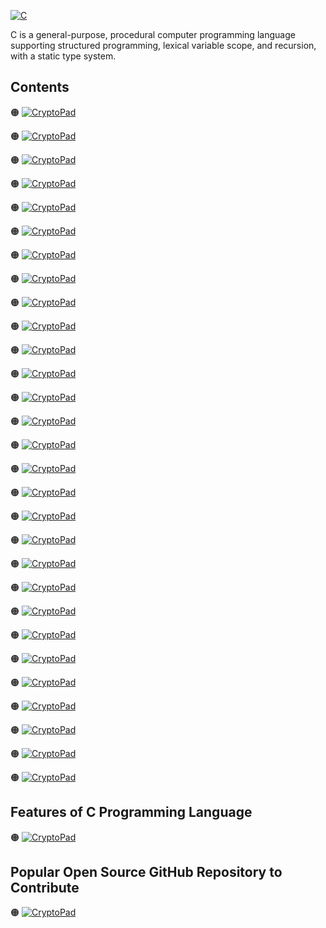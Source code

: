 [![C](https://img.shields.io/badge/C%20Programming-Language-blue?style=for-the-badge)](https://en.wikipedia.org/wiki/C_(programming_language))


C is a general-purpose, procedural computer programming language supporting structured programming, lexical variable scope, and recursion, with a static type system.

## Contents

🟠 [![CryptoPad](https://img.shields.io/badge/Introduction%20of-C%20Programming%20Language-blue?style=flat)]()

🟠 [![CryptoPad](https://img.shields.io/badge/Windows-Setup-blue?style=flat)]()

🟠 [![CryptoPad](https://img.shields.io/badge/Hello-World-blue?style=flat)]()

🟠 [![CryptoPad](https://img.shields.io/badge/Drawing%20a-Shape-blue?style=flat)]()

🟠 [![CryptoPad](https://img.shields.io/badge/Introduction%20of-Variables-blue?style=flat)]()

🟠 [![CryptoPad](https://img.shields.io/badge/Data-Types-blue?style=flat)]()

🟠 [![CryptoPad](https://img.shields.io/badge/printf-Statement-blue?style=flat)]()

🟠 [![CryptoPad](https://img.shields.io/badge/Working%20With-Numbers-blue?style=flat)]()

🟠 [![CryptoPad](https://img.shields.io/badge/Comments%20in-C%20Programming%20Language-blue?style=flat)]()

🟠 [![CryptoPad](https://img.shields.io/badge/Constants%20in-C%20Programming%20Language-blue?style=flat)]()

🟠 [![CryptoPad](https://img.shields.io/badge/Getting%20User-Input-blue?style=flat)]()

🟠 [![CryptoPad](https://img.shields.io/badge/Building%20a-Basic%20Calculator-blue?style=flat)]()

🟠 [![CryptoPad](https://img.shields.io/badge/Building%20a-Mad%20Libs%20Game-blue?style=flat)]()

🟠 [![CryptoPad](https://img.shields.io/badge/Introduction%20to-Arrays-blue?style=flat)]()

🟠 [![CryptoPad](https://img.shields.io/badge/Introduction%20to-Functions-blue?style=flat)]()

🟠 [![CryptoPad](https://img.shields.io/badge/Return-Statement-blue?style=flat)]()

🟠 [![CryptoPad](https://img.shields.io/badge/If-Statements-blue?style=flat)]()

🟠 [![CryptoPad](https://img.shields.io/badge/Building%20a-Better%20Calculator-blue?style=flat)]()

🟠 [![CryptoPad](https://img.shields.io/badge/Switch-Statements-blue?style=flat)]()

🟠 [![CryptoPad](https://img.shields.io/badge/Introduction%20to-Structs-blue?style=flat)]()

🟠 [![CryptoPad](https://img.shields.io/badge/While-Loops-blue?style=flat)]()

🟠 [![CryptoPad](https://img.shields.io/badge/Building%20a-Guessing%20Game-blue?style=flat)]()

🟠 [![CryptoPad](https://img.shields.io/badge/For-Loops-blue?style=flat)]()

🟠 [![CryptoPad](https://img.shields.io/badge/2D%20Arrays-&%20Nested%20Loops-blue?style=flat)]()

🟠 [![CryptoPad](https://img.shields.io/badge/Memory-Addresses-blue?style=flat)]()

🟠 [![CryptoPad](https://img.shields.io/badge/Introduction%20to-Pointers-blue?style=flat)]()

🟠 [![CryptoPad](https://img.shields.io/badge/Dereferencing-Pointers-blue?style=flat)]()

🟠 [![CryptoPad](https://img.shields.io/badge/Writing-Files-blue?style=flat)]()

🟠 [![CryptoPad](https://img.shields.io/badge/Reading-Files-blue?style=flat)]()

## Features of C Programming Language

🟠 [![CryptoPad](https://img.shields.io/badge/System-Programming-blue?style=flat)]()

## Popular Open Source GitHub Repository to Contribute

🟠 [![CryptoPad](https://img.shields.io/badge/Linux-Kernel-blue?style=flat)](https://github.com/torvalds/linux)
